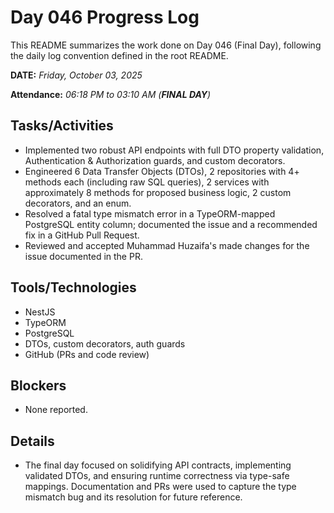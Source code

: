 # Day 046 Progress Log

This README summarizes the work done on Day 046 (Final Day), following the daily log convention defined in the root README.

**DATE:** _Friday, October 03, 2025_

**Attendance:** _06:18 PM to 03:10 AM (**FINAL DAY**)_

## Tasks/Activities

- Implemented two robust API endpoints with full DTO property validation, Authentication & Authorization guards, and custom decorators.
- Engineered 6 Data Transfer Objects (DTOs), 2 repositories with 4+ methods each (including raw SQL queries), 2 services with approximately 8 methods for proposed business logic, 2 custom decorators, and an enum.
- Resolved a fatal type mismatch error in a TypeORM-mapped PostgreSQL entity column; documented the issue and a recommended fix in a GitHub Pull Request.
- Reviewed and accepted Muhammad Huzaifa's made changes for the issue documented in the PR.

## Tools/Technologies

- NestJS
- TypeORM
- PostgreSQL
- DTOs, custom decorators, auth guards
- GitHub (PRs and code review)

## Blockers

- None reported.

## Details

- The final day focused on solidifying API contracts, implementing validated DTOs, and ensuring runtime correctness via type-safe mappings. Documentation and PRs were used to capture the type mismatch bug and its resolution for future reference.
